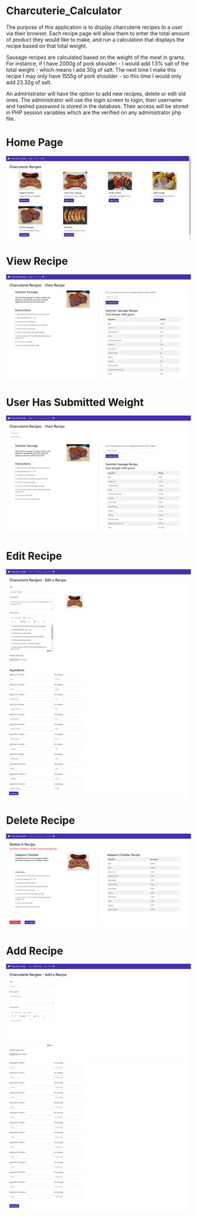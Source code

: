 # Charcuterie_Calculator

The purpose of this application is to display charcuterie recipes to a user via their browser. Each recipe page will allow them to enter the total amount of product they would like to make, and run a calculation that displays the recipe based on that total weight.

Sausage recipes are calculated based on the weight of the meat in grams. For instance, if I have 2000g of pork shoulder - I would add 1.5% salt of the total weight - which means I add 30g of salt. The next time I make this recipe I may only have 1555g of pork shoulder - so this time I would only add 23.32g of salt.

An administrator will have the option to add new recipes, delete or edit old ones. The administrator will use the login screen to login, their username and hashed password is stored in the database. Their access will be stored in PHP session variables which are the verified on any administrator php file.

# Home Page
<img src="https://github.com/mattbroph/Charcuterie_Calculator/blob/main/screenshots/index.png">

# View Recipe
<img src="https://github.com/mattbroph/Charcuterie_Calculator/blob/main/screenshots/view_recipe.png">

# User Has Submitted Weight
<img src="https://github.com/mattbroph/Charcuterie_Calculator/blob/main/screenshots/calculator_submitted.png">

# Edit Recipe
<img src="https://github.com/mattbroph/Charcuterie_Calculator/blob/main/screenshots/edit_recipe.png">

# Delete Recipe
<img src="https://github.com/mattbroph/Charcuterie_Calculator/blob/main/screenshots/delete_recipe.png">

# Add Recipe
<img src="https://github.com/mattbroph/Charcuterie_Calculator/blob/main/screenshots/add_recipe.png">
